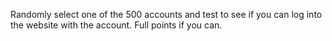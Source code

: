 Randomly select one of the 500 accounts and test to see if you can log into the website with the account.  Full points if you can.
